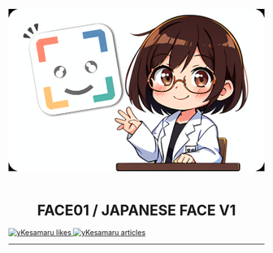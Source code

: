 <p align="center">
  <img src="assets/1809014618.png" alt="eye-catch" width="600">
  <br />
  <br />
  <h1 align="center">FACE01 / JAPANESE FACE V1</h1>

  <!-- Like のバッジ -->
  <a href="https://zenn.dev/yKesamaru">
    <img src="https://zenn.badge.nikaera.com/s/yKesamaru/likes?style=plastic" alt="yKesamaru likes" />
  </a>

  <!-- Articles のバッジ -->
  <a href="https://zenn.dev/yKesamaru/articles">
    <img src="https://zenn.badge.nikaera.com/s/yKesamaru/articles?style=plastic" alt="yKesamaru articles" />
  </a>
</p>

<hr />


<!-- [![Top Langs](https://github-readme-stats.vercel.app/api/top-langs/?username=yKesamaru&layout=compact&exclude_repo=comp-programming-cabal)](https://github.com/anuraghazra/github-readme-stats) -->